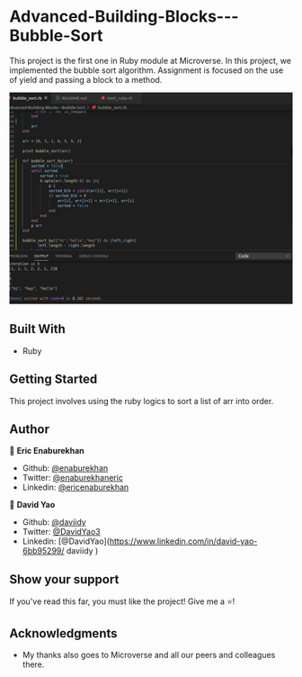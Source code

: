 # Advanced-Building-Blocks---Bubble-Sort
This project is the first one in Ruby module at Microverse. In this project, we implemented the bubble sort algorithm. Assignment is focused on the use of yield and passing a block to a method.



![onlineCodingDirectory-screen-shot](./read.png)


## Built With

- Ruby



## Getting Started

This project involves using the ruby logics to sort a list of arr into order. 

## Author

👤 **Eric Enaburekhan**

- Github: [@enaburekhan](https://github.com/enaburekhan)
- Twitter: [@enaburekhaneric](https://twitter.com/enaburekhaneric)
- Linkedin: [@ericenaburekhan](https://www.linkedin.com/in/eric-enaburekhan-801a28100/)

👤 **David Yao**

- Github: [@daviidy](https://github.com/daviidy )
- Twitter: [@DavidYao3](https://twitter.com/DavidYao3)
- Linkedin: [@DavidYao](https://www.linkedin.com/in/david-yao-6bb95299/ 
daviidy )


## Show your support

If you've read this far, you must like the project! Give me a ⭐️!

## Acknowledgments

- My thanks also goes to Microverse and all our peers and colleagues there.
